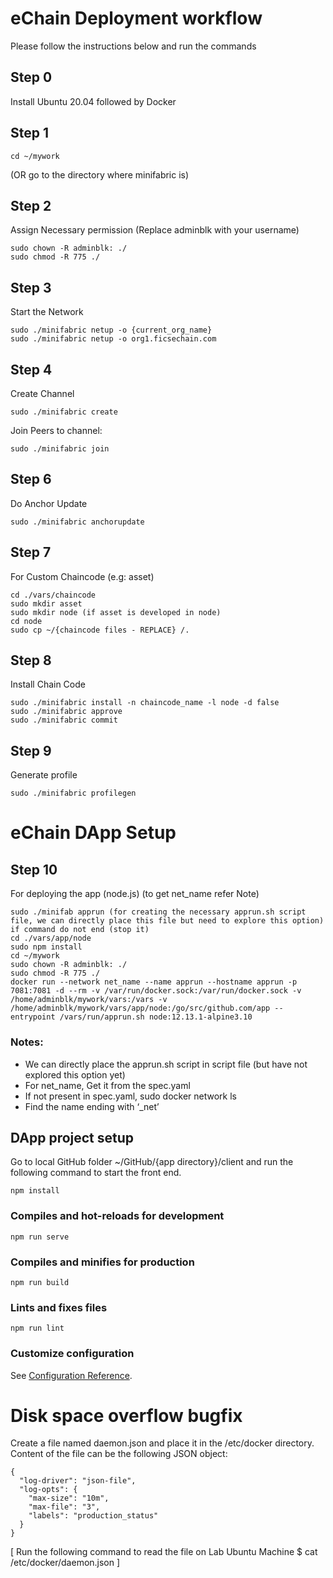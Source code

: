 # eChain Deployment workflow
Please follow the instructions below and run the commands
## Step 0
Install Ubuntu 20.04 followed by Docker
## Step 1
```
cd ~/mywork
```
(OR go to the directory where minifabric is)

## Step 2
Assign Necessary permission (Replace adminblk with your username)
```
sudo chown -R adminblk: ./
sudo chmod -R 775 ./
```
## Step 3
Start the Network 
```
sudo ./minifabric netup -o {current_org_name}
sudo ./minifabric netup -o org1.ficsechain.com
```

## Step 4	
Create Channel 
```
sudo ./minifabric create
```
Join Peers to channel: 
```
sudo ./minifabric join
```

## Step 6
Do Anchor Update
```
sudo ./minifabric anchorupdate
```

## Step 7
For Custom Chaincode (e.g: asset)
```
cd ./vars/chaincode
sudo mkdir asset
sudo mkdir node (if asset is developed in node)
cd node
sudo cp ~/{chaincode files - REPLACE} /.
```
## Step 8
Install Chain Code

```
sudo ./minifabric install -n chaincode_name -l node -d false
sudo ./minifabric approve
sudo ./minifabric commit
```

## Step 9
Generate profile
```
sudo ./minifabric profilegen
```

# eChain DApp Setup

## Step 10
For deploying the app (node.js) (to get net_name refer Note)
```
sudo ./minifab apprun (for creating the necessary apprun.sh script file, we can directly place this file but need to explore this option)
if command do not end (stop it)
cd ./vars/app/node
sudo npm install
cd ~/mywork
sudo chown -R adminblk: ./
sudo chmod -R 775 ./
docker run --network net_name --name apprun --hostname apprun -p 7081:7081 -d --rm -v /var/run/docker.sock:/var/run/docker.sock -v /home/adminblk/mywork/vars:/vars -v /home/adminblk/mywork/vars/app/node:/go/src/github.com/app --entrypoint /vars/run/apprun.sh node:12.13.1-alpine3.10
```
### Notes:
- We can directly place the apprun.sh script in script file (but have not explored this option yet)
- For net_name, Get it from the spec.yaml 
- If not present in spec.yaml, sudo docker network ls
- Find the name ending with ‘_net’

## DApp project setup
Go to local GitHub folder ~/GitHub/{app directory}/client and run the following command to start the front end.
```
npm install
```

### Compiles and hot-reloads for development
```
npm run serve
```

### Compiles and minifies for production
```
npm run build
```

### Lints and fixes files
```
npm run lint
```

### Customize configuration
See [Configuration Reference](https://cli.vuejs.org/config/).

# Disk space overflow bugfix
Create a file named daemon.json and place it in the /etc/docker directory. Content of the file can be the following JSON object: 
```
{
  "log-driver": "json-file",
  "log-opts": {
    "max-size": "10m",
    "max-file": "3",
    "labels": "production_status"
  }
}
```
[ Run the following command to read the file on Lab Ubuntu Machine $ cat /etc/docker/daemon.json ]


